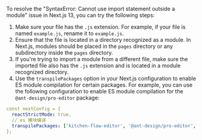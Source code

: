 To resolve the "SyntaxError: Cannot use import statement outside a module" issue in Next.js 13, you can try the following steps:

1. Make sure your file has the `.js` extension. For example, if your file is named `example.js`, rename it to `example.js`.
2. Ensure that the file is located in a directory recognized as a module. In Next.js, modules should be placed in the `pages` directory or any subdirectory inside the `pages` directory.
3. If you're trying to import a module from a different file, make sure the imported file also has the `.js` extension and is located in a module recognized directory.
4. Use the `transpilePackages` option in your Next.js configuration to enable ES module compilation for certain packages. For example, you can use the following configuration to enable ES module compilation for the `@ant-design/pro-editor` package:

```yaml
const nextConfig = {
  reactStrictMode: true,
  // es 模块编译
  transpilePackages: ['kitchen-flow-editor', '@ant-design/pro-editor', 'zustand', 'leva'],
};
```
